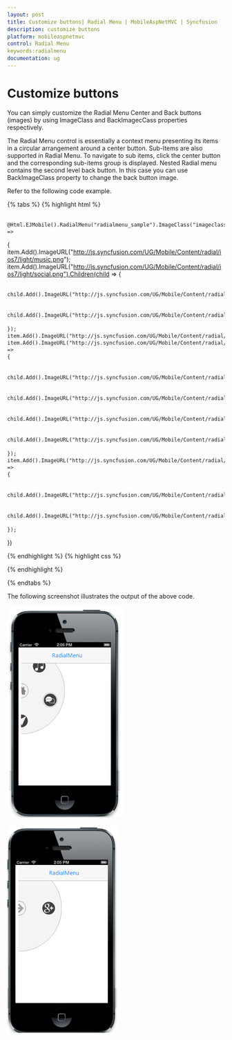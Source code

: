 ```yaml
---
layout: post
title: Customize buttons| Radial Menu | MobileAspNetMVC | Syncfusion
description: customize buttons
platform: mobileaspnetmvc
control: Radial Menu
keywords:radialmenu
documentation: ug
---
```


# Customize buttons

You can simply customize the Radial Menu Center and Back buttons (images) by using ImageClass and BackImagecCass properties respectively. 

The Radial Menu control is essentially a context menu presenting its items in a circular arrangement around a center button. Sub-Items are also supported in Radial Menu. To navigate to sub items, click the center button and the corresponding sub-items group is displayed. Nested Radial menu contains the second level back button. In this case you can use BackImageClass property to change the back button image. 

Refer to the following code example.

{% tabs %}
{% highlight html %}


        @Html.EJMobile().RadialMenu("radialmenu_sample").ImageClass("imageclass").BackImageClass("backimage").Position(RadialMenuPosition.LeftTop).Items(item =>
{
    item.Add().ImageURL("http://js.syncfusion.com/UG/Mobile/Content/radial/ios7/light/music.png");
    item.Add().ImageURL("http://js.syncfusion.com/UG/Mobile/Content/radial/ios7/light/social.png").Children(child =>
    {

        child.Add().ImageURL("http://js.syncfusion.com/UG/Mobile/Content/radial/ios7/light/googleplus.png");

        child.Add().ImageURL("http://js.syncfusion.com/UG/Mobile/Content/radial/ios7/light/facebook.png");

    });
    item.Add().ImageURL("http://js.syncfusion.com/UG/Mobile/Content/radial/ios7/light/direction.png");
    item.Add().ImageURL("http://js.syncfusion.com/UG/Mobile/Content/radial/ios7/light/browser.png").Children(child =>
    {

        child.Add().ImageURL("http://js.syncfusion.com/UG/Mobile/Content/radial/ios7/light/chrome.png");

        child.Add().ImageURL("http://js.syncfusion.com/UG/Mobile/Content/radial/ios7/light/opera.png");

        child.Add().ImageURL("http://js.syncfusion.com/UG/Mobile/Content/radial/ios7/light/bing.png");

        child.Add().ImageURL("http://js.syncfusion.com/UG/Mobile/Content/radial/ios7/light/yahoo.png");

    });
    item.Add().ImageURL("http://js.syncfusion.com/UG/Mobile/Content/radial/ios7/light/message.png").Children(child =>
    {

        child.Add().ImageURL("http://js.syncfusion.com/UG/Mobile/Content/radial/ios7/light/google.png");

        child.Add().ImageURL("http://js.syncfusion.com/UG/Mobile/Content/radial/ios7/light/yahoo.png");

    });

})



{% endhighlight  %}
{% highlight css %}

<style>
    .imageclass {
        background: url("http://js.syncfusion.com/UG/Mobile/Content/radial/home.png");
        background-position: center;
        background-repeat: no-repeat;
    }

    .backimage {
        background: url("http://js.syncfusion.com/UG/Mobile/Content/radial/windowsback.png");
        background-position: center;
        background-repeat: no-repeat;
        -moz-transform: scaleX(-1);
        -o-transform: scaleX(-1);
        -webkit-transform: scaleX(-1);
        transform: scaleX(-1);
        filter: FlipH;
        -ms-filter: "FlipH";
    }
</style>
{% endhighlight  %}

{% endtabs %}


The following screenshot illustrates the output of the above code.

![](Customize-buttons_images/Customize-buttons_img1.png)

![](Customize-buttons_images/Customize-buttons_img2.png)




